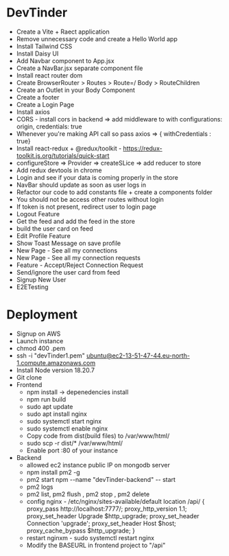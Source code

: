 # DevTinder

- Create a Vite + Raect application
- Remove unnecessary code and create a Hello World app
- Install Tailwind CSS
- Install Daisy UI
- Add Navbar component to App.jsx
- Create a NavBar.jsx separate component file
- Install react router dom
- Create BrowserRouter > Routes > Route=/ Body > RouteChildren
- Create an Outlet in your Body Component
- Create a footer
- Create a Login Page
- Install axios
- CORS - install cors in backend => add middleware to with configurations: origin, credentials: true
- Whenever you're making API call so pass axios => { withCredentials : true}
- Install react-redux + @redux/toolkit - https://redux-toolkit.js.org/tutorials/quick-start
- configureStore => Provider => createSLice => add reducer to store
- Add redux devtools in chrome
- Login and see if your data is coming properly in the store
- NavBar should update as soon as user logs in
- Refactor our code to add constants file + create a components folder
- You should not be access other routes without login
- If token is not present, redirect user to login page
- Logout Feature
- Get the feed and add the feed in the store
- build the user card on feed
- Edit Profile Feature
- Show Toast Message on save profile
- New Page - See all my connections
- New Page - See all my connection requests
- Feature - Accept/Reject Connection Request
- Send/ignore the user card from feed
- Signup New User
- E2ETesting

# Deployment

- Signup on AWS
- Launch instance
- chmod 400 <secret>.pem
- ssh -i "devTinder1.pem" ubuntu@ec2-13-51-47-44.eu-north-1.compute.amazonaws.com
- Install Node version 18.20.7
- Git clone
- Frontend
  - npm install -> depenedencies install
  - npm run build
  - sudo apt update
  - sudo apt install nginx
  - sudo systemctl start nginx
  - sudo systemctl enable nginx
  - Copy code from dist(build files) to /var/www/html/
  - sudo scp -r dist/\* /var/www/html/
  - Enable port :80 of your instance
- Backend
  - allowed ec2 instance public IP on mongodb server
  - npm install pm2 -g
  - pm2 start npm --name "devTinder-backend" -- start
  - pm2 logs
  - pm2 list, pm2 flush <name>, pm2 stop <name>, pm2 delete <name>
  - config nginx - /etc/nginx/sites-available/default
    location /api/ {  
    proxy_pass http://localhost:7777/;
    proxy_http_version 1.1;
    proxy_set_header Upgrade $http_upgrade;
    proxy_set_header Connection 'upgrade';
    proxy_set_header Host $host;
    proxy_cache_bypass $http_upgrade;
    }
  - restart nginxm - sudo systemctl restart nginx
  - Modify the BASEURL in frontend project to "/api"
